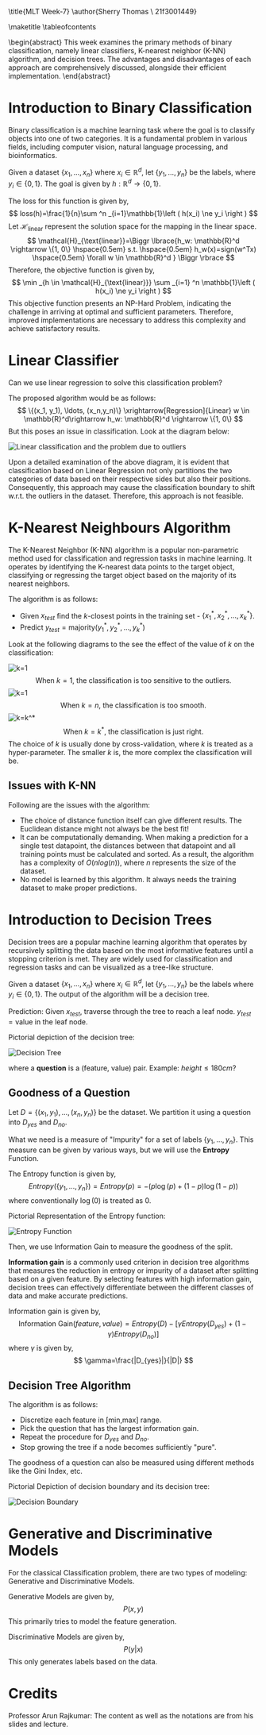 \title{MLT Week-7}
\author{Sherry Thomas \\ 21f3001449}

\maketitle
\tableofcontents

\begin{abstract}
This week examines the primary methods of binary classification, namely linear classifiers, K-nearest neighbor (K-NN) algorithm, and decision trees. The advantages and disadvantages of each approach are comprehensively discussed, alongside their efficient implementation.
\end{abstract}

# Introduction to Binary Classification
Binary classification is a machine learning task where the goal is to classify objects into one of two categories. It is a fundamental problem in various fields, including computer vision, natural language processing, and bioinformatics.

Given a dataset $\{x_1, \ldots, x_n\}$ where $x_i \in \mathbb{R}^d$, let $\{y_1, \ldots, y_n\}$ be the labels, where $y_i \in \{0, 1\}$. The goal is given by $h: \mathbb{R}^d \rightarrow \{0, 1\}$.

The loss for this function is given by,
$$
loss(h)=\frac{1}{n}\sum ^n _{i=1}\mathbb{1}\left ( h(x_i) \ne y_i \right )
$$
Let $\mathcal{H}_{\text{linear}}$ represent the solution space for the mapping in the linear space.
$$
\mathcal{H}_{\text{linear}}=\Biggr \lbrace{h_w: \mathbb{R}^d \rightarrow \{1, 0\} \hspace{0.5em} s.t. \hspace{0.5em} h_w(x)=sign(w^Tx) \hspace{0.5em} \forall w \in \mathbb{R}^d } \Biggr \rbrace
$$
Therefore, the objective function is given by,
$$
\min _{h \in \mathcal{H}_{\text{linear}}} \sum _{i=1} ^n \mathbb{1}\left ( h(x_i) \ne y_i \right )
$$
This objective function presents an NP-Hard Problem, indicating the challenge in arriving at optimal and sufficient parameters. Therefore, improved implementations are necessary to address this complexity and achieve satisfactory results.

# Linear Classifier
Can we use linear regression to solve this classification problem?

The proposed algorithm would be as follows:
$$
\{(x_1, y_1), \ldots, (x_n,y_n)\} \xrightarrow[Regression]{Linear} w \in \mathbb{R}^d\rightarrow h_w: \mathbb{R}^d \rightarrow \{1, 0\}
$$
But this poses an issue in classification. Look at the diagram below:

![Linear classification and the problem due to outliers](../images/lin_class.png)

Upon a detailed examination of the above diagram, it is evident that classification based on Linear Regression not only partitions the two categories of data based on their respective sides but also their positions. Consequently, this approach may cause the classification boundary to shift w.r.t. the outliers in the dataset. Therefore, this approach is not feasible.

# K-Nearest Neighbours Algorithm
The K-Nearest Neighbor (K-NN) algorithm is a popular non-parametric method used for classification and regression tasks in machine learning. It operates by identifying the K-nearest data points to the target object, classifying or regressing the target object based on the majority of its nearest neighbors.

The algorithm is as follows:

* Given $x_{test}$ find the $k$-closest points in the training set - $\{x_1^*, x_2^*, \ldots, x_k^*\}$.
* Predict $y_{test} = \text{majority}(y_1^*, y_2^*, \ldots, y_k^*)$

Look at the following diagrams to the see the effect of the value of $k$ on the classification:

![k=1](../images/k1.png)
$$
\text{When }k=1\text{, the classification is too sensitive to the outliers.}
$$
![k=1](../images/kn.png)
$$
\text{When }k=n\text{, the classification is too smooth.}
$$
![k=k^*](../images/k_star.png)
$$
\text{When }k=k^*\text{, the classification is just right.}
$$
The choice of $k$ is usually done by cross-validation, where $k$ is treated as a hyper-parameter. The smaller $k$ is, the more complex the classification will be.

## Issues with K-NN
Following are the issues with the algorithm:

* The choice of distance function itself can give different results. The Euclidean distance might not always be the best fit!
* It can be computationally demanding. When making a prediction for a single test datapoint, the distances between that datapoint and all training points must be calculated and sorted. As a result, the algorithm has a complexity of $O(nlog(n))$, where $n$ represents the size of the dataset.
* No model is learned by this algorithm. It always needs the training dataset to make proper predictions.

# Introduction to Decision Trees
Decision trees are a popular machine learning algorithm that operates by recursively splitting the data based on the most informative features until a stopping criterion is met. They are widely used for classification and regression tasks and can be visualized as a tree-like structure.

Given a dataset $\{x_1, \ldots, x_n\}$ where $x_i \in \mathbb{R}^d$, let $\{y_1, \ldots, y_n\}$ be the labels where $y_i \in \{0, 1\}$. The output of the algorithm will be a decision tree.

Prediction: Given $x_{test}$, traverse through the tree to reach a leaf node. $y_{test} = \text{value in the leaf node}$.

Pictorial depiction of the decision tree:

![Decision Tree](../images/decision_tree.png)

where a **question** is a (feature, value) pair. Example: $height\le180cm$?

## Goodness of a Question
Let $D=\{(x_1, y_1), \ldots, (x_n,y_n)\}$ be the dataset. We partition it using a question into $D_{yes}$ and $D_{no}$.

What we need is a measure of "Impurity" for a set of labels $\{y_1, \ldots, y_n\}$. This measure can be given by various ways, but we will use the **Entropy** Function.

The Entropy function is given by,
$$
Entropy(\{y_1, \ldots, y_n\}) = Entropy(p) = -\left( p\log(p)+(1-p)\log(1-p) \right )
$$
where conventionally $\log(0)$ is treated as $0$.

Pictorial Representation of the Entropy function:

![Entropy Function](../images/entropy.png)

Then, we use Information Gain to measure the goodness of the split. 

**Information gain** is a commonly used criterion in decision tree algorithms that measures the reduction in entropy or impurity of a dataset after splitting based on a given feature. By selecting features with high information gain, decision trees can effectively differentiate between the different classes of data and make accurate predictions.

Information gain is given by,
$$
\text{Information Gain}(feature,value)=Entropy(D) - \left [ \gamma Entropy(D_{yes})+(1-\gamma)Entropy(D_{no}) \right ]
$$
where $\gamma$ is given by,
$$
\gamma=\frac{|D_{yes}|}{|D|}
$$

## Decision Tree Algorithm
The algorithm is as follows:

* Discretize each feature in [min,max] range.
* Pick the question that has the largest information gain.
* Repeat the procedure for $D_{yes}$ and $D_{no}$.
* Stop growing the tree if a node becomes sufficiently "pure".

The goodness of a question can also be measured using different methods like the Gini Index, etc.

Pictorial Depiction of decision boundary and its decision tree:

![Decision Boundary](../images/decision_bound.png)

# Generative and Discriminative Models
For the classical Classification problem, there are two types of modeling: Generative and Discriminative Models.

Generative Models are given by,
$$
P(x,y)
$$
This primarily tries to model the feature generation.

Discriminative Models are given by,
$$
P(y|x)
$$
This only generates labels based on the data.

# Credits
Professor Arun Rajkumar: The content as well as the notations are from his slides and lecture.